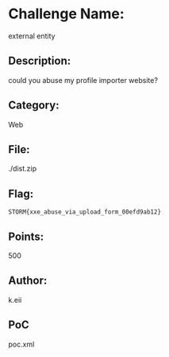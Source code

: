# Challenge Name:
external entity

## Description:
could you abuse my profile importer website?

## Category:
Web

## File:
./dist.zip

## Flag:
`STORM{xxe_abuse_via_upload_form_00efd9ab12}`

## Points:
500

## Author:
k.eii

## PoC
poc.xml